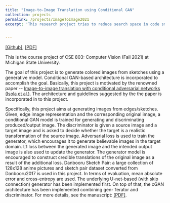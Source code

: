 ```yaml
---
title: "Image-to-Image Translation using Conditional GAN"
collection: projects
permalink: /projects/ImageToImage2021
excerpt: 'This research project tries to reduce search space in code smells detection using a novel metric called - NCPC, while maintaining the performance of code smells detection. Manuscript in Preparation. '


---
```


[[Github]](https://github.com/galib19/Image-to-Image-Translation-using-Conditional-GAN), [[PDF]](http://galib19.github.io/files/ImageToImage_2021.pdf)

This is the course project of CSE 803: Computer Vision (Fall 2021) at Michigan State University. 

The goal of this project is to generate colored images from
sketches using a generative model. Conditional GAN-based
architecture is incorporated to accomplish the goal. Basically, this project is motivated by the renowned paper -- [Image-to-image translation with conditional adversarial networks (Isola et al.)](https://openaccess.thecvf.com/content_cvpr_2017/papers/Isola_Image-To-Image_Translation_With_CVPR_2017_paper.pdf). The architecture and guidelines suggested by the the paper is incorporated in to this project.  
 
Specifically, this project aims at generating images from
edges/sketches. Given, edge image representation and
the corresponding original image, a conditional GAN model is
trained for generating and discriminating produced/output image. The discriminator is given a
source image and a target image and is asked to decide
whether the target is a realistic transformation of the source
image. Adversarial loss is used to train the generator,
which encourages it to generate believable images in
the target domain. L1 loss between the generated image
and the intended output image is also used to update the
generator. The generator model is encouraged to construct
credible translations of the original image as a result of the
additional loss. Danbooru Sketch Pair: a large collection of 128x128 anime pictures and sketch pair dataset converted from Danbooru2017 is used in this project. In terms of evaluation,
mean absolute error and cross-entropy are used. The underlying U-net-based (with skip connection)
generator has been implemented first. On top of that, the
cGAN architecture has been implemented combining gen-
1erator and discriminator. For more details, see the manuscript: [[PDF]](http://galib19.github.io/files/ImageToImage_2021.pdf).

